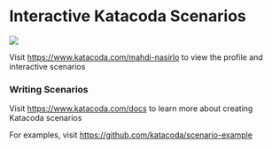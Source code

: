 # Interactive Katacoda Scenarios

[![](http://shields.katacoda.com/katacoda/mahdi-nasirlo/count.svg)](https://www.katacoda.com/mahdi-nasirlo "Get your profile on Katacoda.com")

Visit https://www.katacoda.com/mahdi-nasirlo to view the profile and interactive scenarios

### Writing Scenarios
Visit https://www.katacoda.com/docs to learn more about creating Katacoda scenarios

For examples, visit https://github.com/katacoda/scenario-example
